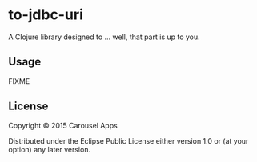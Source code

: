 # to-jdbc-uri

A Clojure library designed to ... well, that part is up to you.

## Usage

FIXME

## License

Copyright © 2015 Carousel Apps

Distributed under the Eclipse Public License either version 1.0 or (at your option) any later version.
